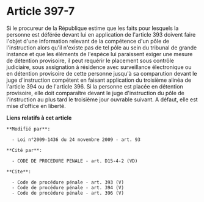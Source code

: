 # Article 397-7

Si le procureur de la République estime que les faits pour lesquels la personne est déférée devant lui en application de
l'article 393 doivent faire l'objet d'une information relevant de la compétence d'un pôle de l'instruction alors qu'il
n'existe pas de tel pôle au sein du tribunal de grande instance et que les éléments de l'espèce lui paraissent exiger une
mesure de détention provisoire, il peut requérir le placement sous contrôle judiciaire, sous assignation à résidence avec
surveillance électronique ou en détention provisoire de cette personne jusqu'à sa comparution devant le juge d'instruction
compétent en faisant application du troisième alinéa de l'article 394 ou de l'article 396. Si la personne est placée en
détention provisoire, elle doit comparaître devant le juge d'instruction du pôle de l'instruction au plus tard le troisième
jour ouvrable suivant. A défaut, elle est mise d'office en liberté.

**Liens relatifs à cet article**

	**Modifié par**:

	  - Loi n°2009-1436 du 24 novembre 2009 - art. 93

	**Cité par**:

	  - CODE DE PROCEDURE PENALE - art. D15-4-2 (VD)

	**Cite**:

	  - Code de procédure pénale - art. 393 (V)
	  - Code de procédure pénale - art. 394 (V)
	  - Code de procédure pénale - art. 396 (V)
